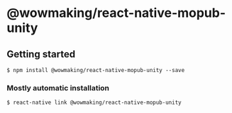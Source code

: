 # @wowmaking/react-native-mopub-unity

## Getting started

`$ npm install @wowmaking/react-native-mopub-unity --save`

### Mostly automatic installation

`$ react-native link @wowmaking/react-native-mopub-unity`
